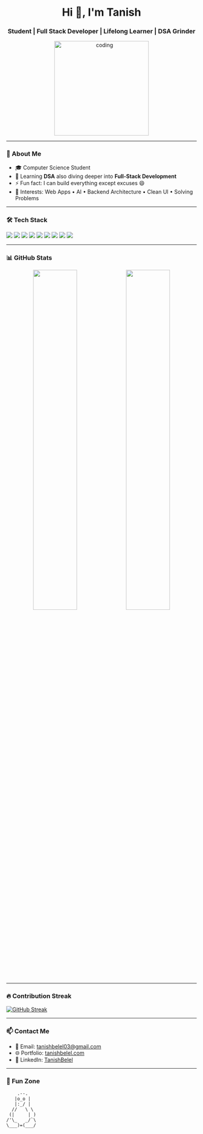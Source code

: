 <!-- GitHub Profile README for Tanish -->

<h1 align="center">Hi 👋, I'm Tanish</h1>
<h3 align="center">Student | Full Stack Developer | Lifelong Learner | DSA Grinder</h3>

<p align="center">
  <img src="https://media.giphy.com/media/qgQUggAC3Pfv687qPC/giphy.gif" width="250" alt="coding">
</p>

---

### 🚀 About Me

- 🎓 Computer Science Student   
- 🌱 Learning **DSA** also diving deeper into **Full-Stack Development**  
- ⚡ Fun fact: I can build everything except excuses 😄  
- 🧠 Interests: Web Apps • AI • Backend Architecture • Clean UI • Solving Problems

---

### 🛠️ Tech Stack

<p align="left">
  <img src="https://img.shields.io/badge/Java-ED8B00?style=for-the-badge&logo=java&logoColor=white"/>
  <img src="https://img.shields.io/badge/Django-092E20?style=for-the-badge&logo=django&logoColor=white"/>
  <img src="https://img.shields.io/badge/Spring-6DB33F?style=for-the-badge&logo=spring&logoColor=white"/>
  <img src="https://img.shields.io/badge/HTML5-E34F26?style=for-the-badge&logo=html5&logoColor=white"/>
  <img src="https://img.shields.io/badge/CSS3-1572B6?style=for-the-badge&logo=css3&logoColor=white"/>
  <img src="https://img.shields.io/badge/Git-F05032?style=for-the-badge&logo=git&logoColor=white"/>
  <img src="https://img.shields.io/badge/PostgreSQL-316192?style=for-the-badge&logo=postgresql&logoColor=white"/>
  <img src="https://img.shields.io/badge/C-00599C?style=for-the-badge&logo=c&logoColor=white"/>
  <img src="https://img.shields.io/badge/C++-00599C?style=for-the-badge&logo=c%2B%2B&logoColor=white"/>
</p>


---

### 📊 GitHub Stats

<p align="center">
  <img src="https://github-readme-stats.vercel.app/api?username=Tanishbelel&show_icons=true&theme=radical" width="48%">
  <img src="https://github-readme-stats.vercel.app/api/top-langs/?username=Tanishbelel&layout=compact&theme=radical" width="48%">
</p>

---

### 🔥 Contribution Streak

[![GitHub Streak](https://streak-stats.demolab.com?user=Tanishbelel&theme=radical&date_format=M%20j%5B%2C%20Y%5D)](https://git.io/streak-stats)

---

### 📫 Contact Me

- 📧 Email: [tanishbelel03@gmail.com](mailto:your.email@example.com)  
- 🌐 Portfolio: [tanishbelel.com](https://tanishbelel.github.io/portfolio/) 
- 💼 LinkedIn: [TanishBelel](https://www.linkedin.com/in/tanish-belel-6697b72a7/) 

---

### 🧩 Fun Zone

        .--.
       |o_o |
       |:_/ |
      //   \ \
     (|     | )
    /'\_   _/`\
    \___)=(___/
